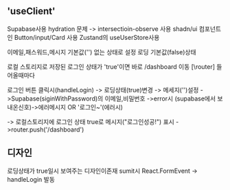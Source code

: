 ## 'useClient'
Supabase사용 
hydration 문제 -> intersectioin-observe 사용
shadn/ui 컴포넌트인 Button/input/Card 사용
Zustand의 useUserStore사용

이메일,패스워드,메시지 기본값('') 없는 상태로 설정
로딩 기본값(false)상태

로컬 스토리지로 저장된 로그인 상태가 'true'이면
바로 /dashboard 이동 \[\router] 들어올때마다

로그인 버튼 클릭시(handleLogin)
-> 로딩상태(true)변경 -> 메세지('')설정
->Supabase(siginWithPassword)의 이메일,비밀번호
->error시 (supabase에서 보내온신호)->에러메시지 OR '로그인~'(에러시)

-> 로컬스토리지에 로그인 상태 true로 메시지("로그인성공!") 표시
->router.push('/dashboard')

## 디자인
로딩상태가 true일시 보여주는 디자인이존재
sumit시 React.FormEvent -> handleLogin 발동
